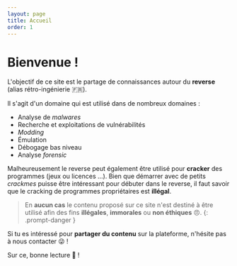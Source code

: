 ```yaml
---
layout: page
title: Accueil
order: 1
---
```


# Bienvenue !

L'objectif de ce site est le partage de connaissances autour du **reverse** (alias rétro-ingénierie 🇫🇷).

Il s'agit d'un domaine qui est utilisé dans de nombreux domaines :

- Analyse de *malwares*
- Recherche et exploitations de vulnérabilités
- *Modding*
- Émulation
- Débogage bas niveau
- Analyse *forensic*

Malheureusement le reverse peut également être utilisé pour **cracker** des programmes (jeux ou licences ...). Bien que démarrer avec de petits *crackmes* puisse être intéressant pour débuter dans le reverse, il faut savoir que le cracking de programmes propriétaires est **illégal**.

> En **aucun cas** le contenu proposé sur ce site n'est destiné à être utilisé afin des fins **illégales**, **immorales** ou **non éthiques** 😠.
{: .prompt-danger }

Si tu es intéressé pour **partager du contenu** sur la plateforme, n'hésite pas à nous contacter 😜 !

Sur ce, bonne lecture 📖 !

